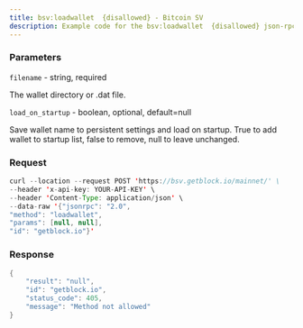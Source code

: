 ```yaml
---
title: bsv:loadwallet  {disallowed} - Bitcoin SV
description: Example code for the bsv:loadwallet  {disallowed} json-rpc method. Сomplete guide on how to use bsv:loadwallet  {disallowed} json-rpc in GetBlock.io Web3 documentation.
---
```


### Parameters


`filename` - string, required

The wallet directory or .dat file.

`load_on_startup` - boolean, optional, default=null

Save wallet name to persistent settings and load on startup. True to add
wallet to startup list, false to remove, null to leave unchanged.

### Request

``` java
curl --location --request POST 'https://bsv.getblock.io/mainnet/' \ 
--header 'x-api-key: YOUR-API-KEY' \ 
--header 'Content-Type: application/json' \ 
--data-raw '{"jsonrpc": "2.0",
"method": "loadwallet",
"params": [null, null],
"id": "getblock.io"}'
```

###  Response

``` java
{
    "result": "null",
    "id": "getblock.io",
    "status_code": 405,
    "message": "Method not allowed"
}
```

